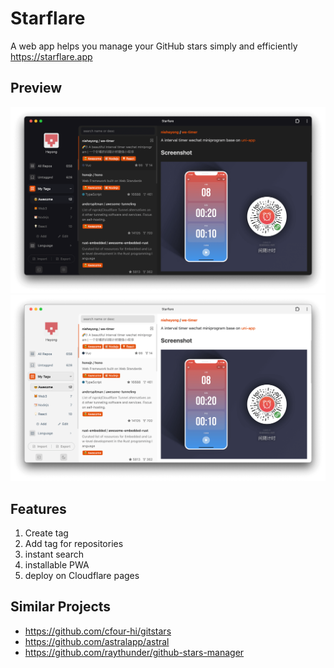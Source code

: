 # Starflare

A web app helps you manage your GitHub stars simply and efficiently <https://starflare.app>

## Preview

![dark theme](./src/assets/img/dark.png)
![light theme](./src/assets/img/light.png)

## Features

1. Create tag
2. Add tag for repositories
3. instant search
4. installable PWA
5. deploy on Cloudflare pages

## Similar Projects

- <https://github.com/cfour-hi/gitstars>
- <https://github.com/astralapp/astral>
- <https://github.com/raythunder/github-stars-manager>
